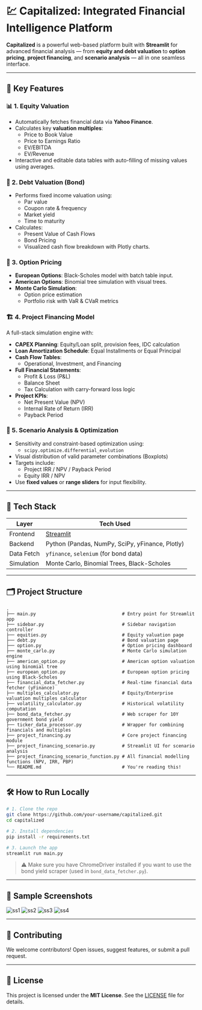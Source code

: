 # 💹 Capitalized: Integrated Financial Intelligence Platform

**Capitalized** is a powerful web-based platform built with **Streamlit** for advanced financial analysis — from **equity and debt valuation** to **option pricing**, **project financing**, and **scenario analysis** — all in one seamless interface.

---

## 🚀 Key Features

### 📊 1. Equity Valuation
- Automatically fetches financial data via **Yahoo Finance**.
- Calculates key **valuation multiples**:
  - Price to Book Value
  - Price to Earnings Ratio
  - EV/EBITDA
  - EV/Revenue
- Interactive and editable data tables with auto-filling of missing values using averages.

### 💸 2. Debt Valuation (Bond)
- Performs fixed income valuation using:
  - Par value
  - Coupon rate & frequency
  - Market yield
  - Time to maturity
- Calculates:
  - Present Value of Cash Flows
  - Bond Pricing
  - Visualized cash flow breakdown with Plotly charts.

### 🧾 3. Option Pricing
- **European Options**: Black-Scholes model with batch table input.
- **American Options**: Binomial tree simulation with visual trees.
- **Monte Carlo Simulation**:
  - Option price estimation
  - Portfolio risk with VaR & CVaR metrics

### 🏗️ 4. Project Financing Model
A full-stack simulation engine with:
- **CAPEX Planning**: Equity/Loan split, provision fees, IDC calculation
- **Loan Amortization Schedule**: Equal Installments or Equal Principal
- **Cash Flow Tables**:
  - Operational, Investment, and Financing
- **Full Financial Statements**:
  - Profit & Loss (P&L)
  - Balance Sheet
  - Tax Calculation with carry-forward loss logic
- **Project KPIs**:
  - Net Present Value (NPV)
  - Internal Rate of Return (IRR)
  - Payback Period

### 📐 5. Scenario Analysis & Optimization
- Sensitivity and constraint-based optimization using:
  - `scipy.optimize.differential_evolution`
- Visual distribution of valid parameter combinations (Boxplots)
- Targets include:
  - Project IRR / NPV / Payback Period
  - Equity IRR / NPV
- Use **fixed values** or **range sliders** for input flexibility.

---

## 🧰 Tech Stack

| Layer      | Tech Used                                      |
|------------|------------------------------------------------|
| Frontend   | [Streamlit](https://streamlit.io)              |
| Backend    | Python (Pandas, NumPy, SciPy, yFinance, Plotly)|
| Data Fetch | `yfinance`, `selenium` (for bond data)         |
| Simulation | Monte Carlo, Binomial Trees, Black-Scholes     |

---

## 🗂️ Project Structure

```
.
├── main.py                                # Entry point for Streamlit app
├── sidebar.py                             # Sidebar navigation controller
├── equities.py                            # Equity valuation page
├── debt.py                                # Bond valuation page
├── option.py                              # Option pricing dashboard
├── monte_carlo.py                         # Monte Carlo simulation engine
├── american_option.py                     # American option valuation using binomial tree
├── european_option.py                     # European option pricing using Black-Scholes
├── financial_data_fetcher.py              # Real-time financial data fetcher (yFinance)
├── multiples_calculator.py                # Equity/Enterprise valuation multiples calculator
├── volatility_calculator.py               # Historical volatility computation
├── bond_data_fetcher.py                   # Web scraper for 10Y government bond yield
├── ticker_data_processor.py               # Wrapper for combining financials and multiples
├── project_financing.py                   # Core project financing module
├── project_financing_scenario.py          # Streamlit UI for scenario analysis
├── project_financing_scenario_function.py # All financial modelling functions (NPV, IRR, PBP)
└── README.md                              # You're reading this!
```

---

## 🛠️ How to Run Locally

```bash
# 1. Clone the repo
git clone https://github.com/your-username/capitalized.git
cd capitalized

# 2. Install dependencies
pip install -r requirements.txt

# 3. Launch the app
streamlit run main.py
```

> ⚠️ Make sure you have ChromeDriver installed if you want to use the bond yield scraper (used in `bond_data_fetcher.py`).

---

## 📸 Sample Screenshots

![ss1](https://github.com/user-attachments/assets/7e7e2fd5-9887-4948-a575-c2fdd0f9b5b8)
![ss2](https://github.com/user-attachments/assets/94ba39b4-2b3b-45a8-a0d5-ad63a4100d70)
![ss3](https://github.com/user-attachments/assets/9fecdcbf-5c4a-46e7-a1b2-38d232d30e0d)
![ss4](https://github.com/user-attachments/assets/206295da-4524-457f-9cd2-f82716aeef02)

---

## 🤝 Contributing

We welcome contributors! Open issues, suggest features, or submit a pull request.

---

## 📄 License

This project is licensed under the **MIT License**. See the [LICENSE](./LICENSE) file for details.
